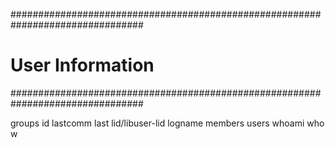 ################################################################################
# User Information
################################################################################

groups
id
lastcomm
last
lid/libuser-lid
logname
members
users
whoami
who
w